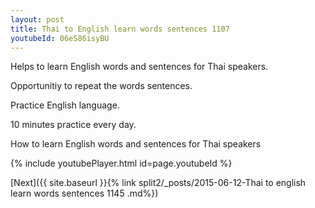 ```yaml
---
layout: post
title: Thai to English learn words sentences 1107 
youtubeId: 06eS86isyBU
---
```

 
 
Helps to learn English words and sentences for Thai speakers.

Opportunitiy to repeat the words sentences. 

Practice English language. 
 
10 minutes practice every day. 
 
How to learn English words and sentences for Thai speakers 
 
{% include youtubePlayer.html id=page.youtubeId %}
 
 
[Next]({{ site.baseurl }}{% link  split2/_posts/2015-06-12-Thai to english learn words sentences 1145 .md%})
 
